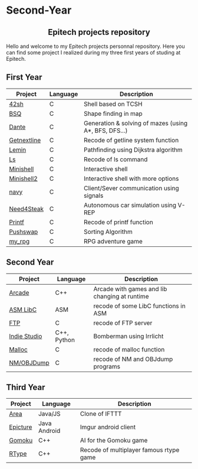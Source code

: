 # Second-Year

<h2 align="center">Epitech projects repository</h2>

Hello and welcome to my Epitech projects personnal repository. Here you can find some project I realized during my three first years of studing at Epitech.


## First Year

| Project | Language | Description |
|---------|----------|-------------|
| [42sh]         |      C      | Shell based on TCSH |
| [BSQ]          |       C     | Shape finding in map |
| [Dante]        |      C      | Generation & solving of mazes (using A*, BFS, DFS...) |
| [Getnextline]  |      C      | Recode of getline system function |
| [Lemin]        |     C       | Pathfinding using Dijkstra algorithm |
| [Ls]           |     C       | Recode of ls command |
| [Minishell]    |     C       | Interactive shell |
| [Minishell2]   |     C       | Interactive shell with more options |
| [navy]     |     C       | Client/Sever communication using signals |
| [Need4Steak]   |     C       | Autonomous car simulation using V-REP |
| [Printf]       |     C       | Recode of printf function |
| [Pushswap]     |     C       | Sorting Algorithm |
| [my_rpg] |       C     | RPG adventure game |


[42sh]: https://github.com/Ali-externe/Epitech/tree/main/First%20Year/CPE_BSQ_2017
[BSQ]: https://github.com/Ali-externe/Epitech/tree/main/First%20Year/CPE_BSQ_2017
[Dante]: https://github.com/Ali-externe/Epitech/tree/main/First%20Year/dante
[Getnextline]: https://github.com/Ali-externe/Epitech/tree/main/First%20Year/CPE_BSQ_2017
[Lemin]: https://github.com/Ali-externe/Epitech/tree/main/First%20Year/CPE_BSQ_2017
[Ls]: https://github.com/Ali-externe/Epitech/tree/main/First%20Year/CPE_BSQ_2017
[Minishell]: https://github.com/Ali-externe/Epitech/tree/main/First%20Year/CPE_BSQ_2017
[Minishell2]: https://github.com/Ali-externe/Epitech/tree/main/First%20Year/CPE_BSQ_2017
[navy]: https://github.com/Ali-externe/Epitech/tree/main/First%20Year/CPE_BSQ_2017
[Need4Steak]:  https://github.com/Ali-externe/Epitech/tree/main/First%20Year/CPE_BSQ_2017
[Printf]: https://github.com/Ali-externe/Epitech/tree/main/First%20Year/CPE_BSQ_2017
[Pushswap]: https://github.com/Ali-externe/Epitech/tree/main/First%20Year/CPE_BSQ_2017
[my_rpg]: https://github.com/Ali-externe/Epitech/tree/main/First%20Year/CPE_BSQ_2017


## Second Year

| Project | Language | Description |
|---------|----------|-------------|
| [Arcade]          |       C++     | Arcade with games and lib changing at runtime |
| [ASM LibC]         |      ASM      | recode of some LibC functions in ASM |
| [FTP]        |     C       | recode of FTP server |
| [Indie Studio]      |     C++, Python       | Bomberman using Irrlicht |
| [Malloc]     |    C        | recode of malloc function |
| [NM/OBJDump]    |     C       | recode of NM and OBJdump programs |

[ASM LibC]: https://github.com/Ali-externe/Epitech/tree/main/First%20Year/CPE_BSQ_2017
[Arcade]: https://github.com/Ali-externe/Epitech/tree/main/First%20Year/CPE_BSQ_2017
[Indie Studio]: https://github.com/Ali-externe/Epitech/tree/main/First%20Year/CPE_BSQ_2017
[Malloc]: https://github.com/Ali-externe/Epitech/tree/main/First%20Year/CPE_BSQ_2017
[FTP]: https://github.com/Ali-externe/Epitech/tree/main/First%20Year/CPE_BSQ_2017
[NM/OBJDump]: https://github.com/Ali-externe/Epitech/tree/main/First%20Year/CPE_BSQ_2017

## Third Year

| Project | Language | Description |
|---------|----------|-------------|
| [Area]       |       Java/JS     | Clone of IFTTT |
| [Epicture]        |     Java Android       | Imgur android client |
| [Gomoku]          |       C++     | AI for the Gomoku game |
| [RType]        |     C++       | Recode of multiplayer famous rtype game |

[Gomoku]: https://github.com/Ali-externe/Epitech/tree/main/First%20Year/CPE_BSQ_2017
[Area]: https://github.com/Ali-externe/Epitech/tree/main/First%20Year/CPE_BSQ_2017
[RType]: https://github.com/Ali-externe/Epitech/tree/main/First%20Year/CPE_BSQ_2017
[Epicture]: https://github.com/Ali-externe/Epitech/tree/main/First%20Year/CPE_BSQ_2017

